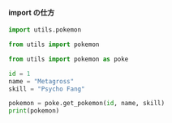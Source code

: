 #### import の仕方

```python
import utils.pokemon
```

```python
from utils import pokemon
```

```python
from utils import pokemon as poke

id = 1
name = "Metagross"
skill = "Psycho Fang"

pokemon = poke.get_pokemon(id, name, skill)
print(pokemon)
```
